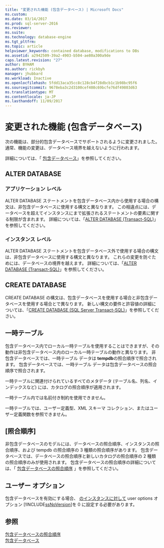 ```yaml
---
title: "変更された機能 (包含データベース) | Microsoft Docs"
ms.custom: 
ms.date: 03/14/2017
ms.prod: sql-server-2016
ms.reviewer: 
ms.suite: 
ms.technology: database-engine
ms.tgt_pltfrm: 
ms.topic: article
helpviewer_keywords: contained database, modifications to DBs
ms.assetid: a2942509-39a2-4903-b504-ae80a300a9de
caps.latest.revision: "27"
author: BYHAM
ms.author: rickbyh
manager: jhubbard
ms.workload: Inactive
ms.openlocfilehash: 5fdd13aca35cc8c128cb4f28dbcb1c1b98bc95f6
ms.sourcegitcommit: 9678eba3c2d3100cef408c69bcfe76df49803d63
ms.translationtype: MT
ms.contentlocale: ja-JP
ms.lasthandoff: 11/09/2017
---
```

# <a name="modified-features-contained-database"></a>変更された機能 (包含データベース)
  次の機能は、部分的包含データベースでサポートされるように変更されました。 通常、機能の変更は、データベース境界を越えないように行われます。  
  
 詳細については、「 [包含データベース](../../relational-databases/databases/contained-databases.md)」を参照してください。  
  
## <a name="alter-database"></a>ALTER DATABASE  
  
### <a name="application-level"></a>アプリケーション レベル  
 ALTER DATABASE ステートメントを包含データベース内から使用する場合の構文は、非包含データベースに使用する構文と異なります。 この相違点には、データベースを超えてインスタンスにまで拡張されるステートメントの要素に関する制限が含まれます。 詳細については、「[ALTER DATABASE &#40;Transact-SQL&#41;](../../t-sql/statements/alter-database-transact-sql.md)」を参照してください。  
  
### <a name="instance-level"></a>インスタンス レベル  
 ALTER DATABASE ステートメントを包含データベース外で使用する場合の構文は、非包含データベースに使用する構文と異なります。 これらの変更を防ぐためには、データベースの境界を越えます。 詳細については、「[ALTER DATABASE &#40;Transact-SQL&#41;](../../t-sql/statements/alter-database-transact-sql.md)」を参照してください。  
  
## <a name="create-database"></a>CREATE DATABASE  
 CREATE DATABASE の構文は、包含データベースを使用する場合と非包含データベースを使用する場合とで異なります。 新しい構文の要件と許容値の詳細については、「[CREATE DATABASE &#40;SQL Server Transact-SQL&#41;](../../t-sql/statements/create-database-sql-server-transact-sql.md)」を参照してください。  
  
## <a name="temporary-tables"></a>一時テーブル  
 包含データベース内でローカル一時テーブルを使用することはできますが、その動作は非包含データベース内のローカル一時テーブルの動作と異なります。 非包含データベースでは、一時テーブル データは **tempdb**の照合順序で照合されます。 包含データベースでは、一時テーブル データは包含データベースの照合順序で照合されます。  
  
 一時テーブルに関連付けられているすべてのメタデータ (テーブル名、列名、インデックスなど) には、カタログの照合順序が適用されます。  
  
 一時テーブル内では名前付き制約を使用できません。  
  
 一時テーブルでは、ユーザー定義型、XML スキーマ コレクション、またはユーザー定義関数を参照できません。  
  
## <a name="collation"></a>[照合順序]  
 非包含データベースのモデルには、データベースの照合順序、インスタンスの照合順序、および tempdb の照合順序の 3 種類の照合順序があります。 包含データベースでは、データベースの照合順序と新しいカタログの照合順序の 2 種類の照合順序のみが使用されます。 包含データベースの照合順序の詳細については、「 [包含データベースの照合順序](../../relational-databases/databases/contained-database-collations.md) 」を参照してください。  
  
## <a name="user-options"></a>ユーザー オプション  
 包含データベースを有効にする場合、 [のインスタンスに対して](../../database-engine/configure-windows/configure-the-user-options-server-configuration-option.md) user options オプション [!INCLUDE[ssNoVersion](../../includes/ssnoversion-md.md)]を 0 に設定する必要があります。  
  
## <a name="see-also"></a>参照  
 [包含データベースの照合順序](../../relational-databases/databases/contained-database-collations.md)   
 [包含データベース](../../relational-databases/databases/contained-databases.md)  
  
  
